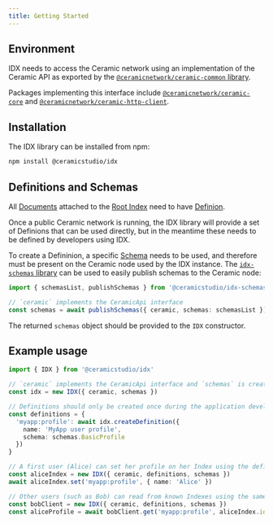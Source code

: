```yaml
---
title: Getting Started
---
```


## Environment

IDX needs to access the Ceramic network using an implementation of the Ceramic API as exported by the [`@ceramicnetwork/ceramic-common` library](https://github.com/ceramicnetwork/js-ceramic/tree/develop/packages/ceramic-common).

Packages implementing this interface include [`@ceramicnetwork/ceramic-core`](https://github.com/ceramicnetwork/js-ceramic/tree/develop/packages/ceramic-core) and [`@ceramicnetwork/ceramic-http-client`](https://github.com/ceramicnetwork/js-ceramic/tree/develop/packages/ceramic-http-client).

## Installation

The IDX library can be installed from npm:

```sh
npm install @ceramicstudio/idx
```

## Definitions and Schemas

All [Documents](idx-terminology.md#document) attached to the [Root Index](idx-terminology.md#root-index) need to have [Definion](idx-terminology.md#definition).

Once a public Ceramic network is running, the IDX library will provide a set of Definions that can be used directly, but in the meantime these needs to be defined by developers using IDX.

To create a Defininion, a specific [Schema](idx-terminology.md#schema) needs to be used, and therefore must be present on the Ceramic node used by the IDX instance.
The [`idx-schemas` library](https://github.com/ceramicstudio/js-idx-schemas) can be used to easily publish schemas to the Ceramic node:

```ts
import { schemasList, publishSchemas } from '@ceramicstudio/idx-schemas'

// `ceramic` implements the CeramicApi interface
const schemas = await publishSchemas({ ceramic, schemas: schemasList })
```

The returned `schemas` object should be provided to the `IDX` constructor.

## Example usage

```ts
import { IDX } from '@ceramicstudio/idx'

// `ceramic` implements the CeramicApi interface and `schemas` is created using `publishSchemas` in the code above
const idx = new IDX({ ceramic, schemas })

// Definitions should only be created once during the application development, the following code is for demonstration purpose only
const definitions = {
  'myapp:profile': await idx.createDefinition({
    name: 'MyApp user profile',
    schema: schemas.BasicProfile
  })
}

// A first user (Alice) can set her profile on her Index using the definition alias used by the app
const aliceIndex = new IDX({ ceramic, definitions, schemas })
await aliceIndex.set('myapp:profile', { name: 'Alice' })

// Other users (such as Bob) can read from known Indexes using the same definion alias and Alice's DID
const bobClient = new IDX({ ceramic, definitions, schemas })
const aliceProfile = await bobClient.get('myapp:profile', aliceIndex.id)
```
